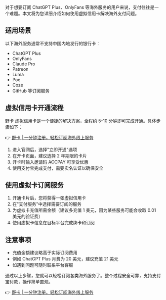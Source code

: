 对于想要订阅 ChatGPT Plus、OnlyFans 等海外服务的用户来说，支付往往是一个难题。本文将为您详细介绍如何使用虚拟信用卡解决海外支付问题。

## 适用场景

以下海外服务通常不支持中国内地发行的银行卡：

- ChatGPT Plus
- OnlyFans
- Claude Pro
- Patreon
- Luma
- Poe
- Coze
- GitHub 等订阅服务

## 虚拟信用卡开通流程

野卡 虚拟信用卡是一个便捷的解决方案，全程约 5-10 分钟即可完成开通。具体步骤如下：

👉 [野卡 | 一分钟注册，轻松订阅海外线上服务](https://bit.ly/bewildcard)

1. 进入官网后，选择"立即开通"选项
2. 在开卡页面，建议选择 2 年期限的卡片
3. 开卡时输入邀请码 ACCPAY 可享受优惠
4. 使用支付宝完成支付，需要实名认证以确保安全

## 使用虚拟卡订阅服务

1. 开通卡片后，您将获得一张虚拟信用卡
2. 在"支付服务"中选择需要订阅的服务
3. 为虚拟卡充值所需金额（建议多充值 1 美元，因为某些服务可能会收取 0.01 美元的验证费）
4. 使用虚拟卡信息在目标平台完成绑卡和订阅

## 注意事项

- 充值金额建议略高于实际订阅费用
- 例如 ChatGPT Plus 月费为 20 美元，建议充值 21 美元
- 如遇到问题可随时联系平台客服

通过以上步骤，您就可以轻松订阅各类海外服务了。整个过程安全可靠，支持支付宝付款，操作简单直观。

👉 [野卡 | 一分钟注册，轻松订阅海外线上服务](https://bit.ly/bewildcard)